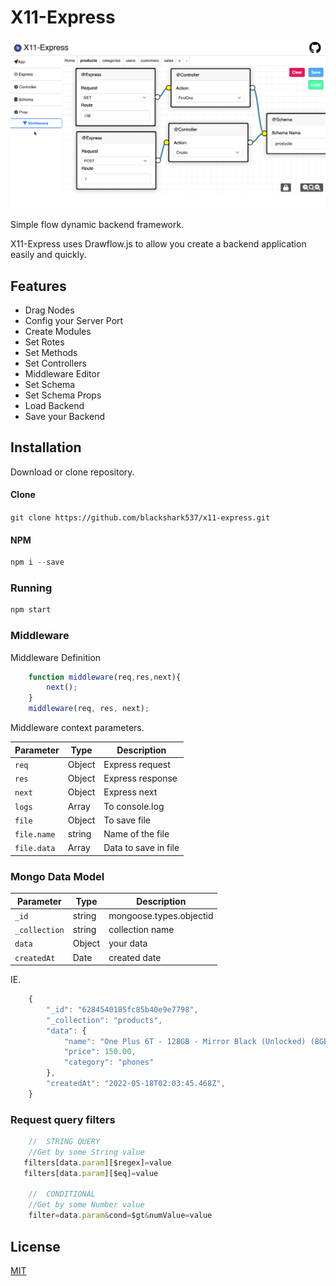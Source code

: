 # X11-Express

![Demo](https://github.com/blackshark537/x11-express/raw/master/public/demo.png)

Simple flow dynamic backend framework.

X11-Express uses Drawflow.js to allow you create a backend application easily and quickly.

## Features
- Drag Nodes
- Config your Server Port
- Create Modules
- Set Rotes
- Set Methods
- Set Controllers
- Middleware Editor
- Set Schema
- Set Schema Props
- Load Backend
- Save your Backend

## Installation
Download or clone repository.

#### Clone
`git clone https://github.com/blackshark537/x11-express.git`

#### NPM
```javascript
npm i --save
```

### Running
```javascript
npm start
```

### Middleware
Middleware Definition
```javascript
    function middleware(req,res,next){
        next();
    }
    middleware(req, res, next);
```

Middleware context parameters.

Parameter | Type | Description
--- | --- | ---
`req` | Object | Express request
`res` | Object | Express response
`next` | Object | Express next
`logs` | Array | To console.log
`file` | Object | To save file
`file.name` | string | Name of the file
`file.data` | Array | Data to save in file

### Mongo Data Model
Parameter | Type | Description
--- | --- | ---
`_id` | string | mongoose.types.objectid
`_collection` | string | collection name
`data` | Object | your data
`createdAt` | Date | created date 

IE.
```javascript
    {
        "_id": "6284540185fc85b40e9e7798",
        "_collection": "products",
        "data": {
            "name": "One Plus 6T - 128GB - Mirror Black (Unlocked) (8GB RAM)",
            "price": 150.00,
            "category": "phones"
        },
        "createdAt": "2022-05-18T02:03:45.468Z",
    }
```
### Request query filters
```javascript
    //  STRING QUERY
    //Get by some String value
   filters[data.param][$regex]=value
   filters[data.param][$eq]=value
    
    //  CONDITIONAL
    //Get by some Number value
    filter=data.param&cond=$gt&numValue=value

```

## License

[MIT](LICENSE)
